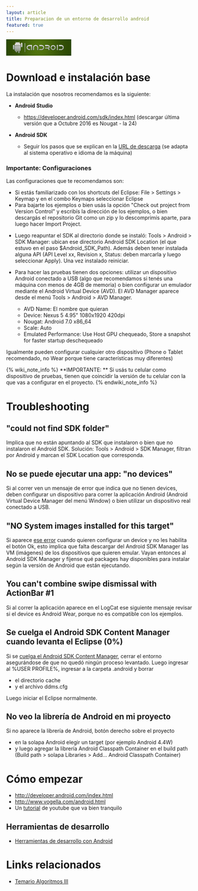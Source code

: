 ```yaml
---
layout: article
title: Preparacion de un entorno de desarrollo android
featured: true
---
```


<img src="/img/languages/android-logo.png" height="35%" width="35%"/>

# Download e instalación base

La instalación que nosotros recomendamos es la siguiente:

-   **Android Studio**
    -   <https://developer.android.com/sdk/index.html> (descargar última versión que a Octubre 2016 es Nougat - la 24)


-   **Android SDK**
    -   Seguir los pasos que se explican en la [URL de descarga](https://developer.android.com/studio/install.html) (se adapta al sistema operativo e idioma de la máquina)
    
<!-- -->

### Importante: Configuraciones

Las configuraciones que te recomendamos son:

-   Si estás familiarizado con los shortcuts del Eclipse: File &gt; Settings &gt; Keymap y en el combo Keymaps seleccionar Eclipse
-   Para bajarte los ejemplos o bien usás la opción "Check out project from Version Control" y escribís la dirección de los ejemplos, o bien descargás el repositorio Git como un zip y lo descomprimís aparte, para luego hacer Import Project.

<!-- -->

-   Luego reapuntar el SDK al directorio donde se instaló: Tools &gt; Android &gt; SDK Manager: ubican ese directorio Android SDK Location (el que estuvo en el paso $Android\_SDK\_Path). Además deben tener instalada alguna API (API Level xx, Revision x, Status: deben marcarla y luego seleccionar Apply). Una vez instalado reiniciar.

<!-- -->

-   Para hacer las pruebas tienen dos opciones: utilizar un dispositivo Android conectado a USB (algo que recomendamos si tenés una máquina con menos de 4GB de memoria) o bien configurar un emulador mediante el Android Virtual Device (AVD). El AVD Manager aparece desde el menú Tools &gt; Android &gt; AVD Manager. 

    -   AVD Name: El nombre que quieran
    -   Device: Nexus 5 4.95" 1080x1920 420dpi
    -   Nougat: Android 7.0 x86\_64
    -   Scale: Auto
    -   Emulated Performance: Use Host GPU chequeado, Store a snapshot for faster startup deschequeado

Igualmente pueden configurar cualquier otro dispositivo (Phone o Tablet recomendado, no Wear porque tiene características muy diferentes)

{% wiki_note_info %}
**IMPORTANTE: ** Si usás tu celular como dispositivo de pruebas, tienen que coincidir la versión de tu celular con la que vas a configurar en el proyecto.
{% endwiki_note_info %}

<!-- -->

# Troubleshooting

## "could not find SDK folder"

Implica que no están apuntando al SDK que instalaron o bien que no instalaron el Android SDK. Solución: Tools &gt; Android &gt; SDK Manager, filtran por Android y marcan el SDK Location que corresponda.

## No se puede ejecutar una app: "no devices"

Si al correr ven un mensaje de error que indica que no tienen devices, deben configurar un dispositivo para correr la aplicación Android (Android Virtual Device Manager del menú Window) o bien utilizar un dispositivo real conectado a USB.

## "NO System images installed for this target"

Si aparece [ese error](http://stackoverflow.com/questions/22541681/fail-to-create-android-virtual-device-no-system-image-installed-for-this-targe) cuando quieren configurar un device y no les habilita el botón Ok, esto implica que falta descargar del Android SDK Manager las VM (imágenes) de los dispositivos que quieren emular.  Vayan entonces al Android SDK Manager y fíjense qué packages hay disponibles para instalar según la versión de Android que están ejecutando.

## You can't combine swipe dismissal with ActionBar \#1

Si al correr la aplicación aparece en el LogCat ese siguiente mensaje revisar si el device es Android Wear, porque no es compatible con los ejemplos.

## Se cuelga el Android SDK Content Manager cuando levanta el Eclipse (0%)

Si se [cuelga el Android SDK Content Manager](http://stackoverflow.com/questions/13489141/eclipse-hangs-at-the-android-sdk-content-loader), cerrar el entorno asegurándose de que no quedó ningún proceso levantado. Luego ingresar al %USER PROFILE%, ingresar a la carpeta .android y borrar

-   el directorio cache
-   y el archivo ddms.cfg

Luego iniciar el Eclipse normalmente.

<!-- -->

## No veo la librería de Android en mi proyecto

Si no aparece la librería de Android, botón derecho sobre el proyecto

-   en la solapa Android elegir un target (por ejemplo Android 4.4W)
-   y luego agregar la librería Android Classpath Container en el build path (Build path &gt; solapa Libraries &gt; Add... Android Classpath Container)

<!-- -->

# Cómo empezar

-   <http://developer.android.com/index.html>
-   <http://www.vogella.com/android.html>
-   Un [tutorial](http://www.youtube.com/watch?v=zS1frzHbKWY) de youtube que va bien tranquilo

<!-- -->

## Herramientas de desarrollo

-   [Herramientas de desarrollo con Android](herramientas-de-desarrollo-con-android.html)

<!-- -->

# Links relacionados

-  [Temario Algoritmos III](algo3-temario.html)
